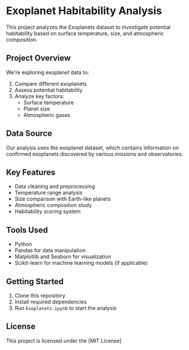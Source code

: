 # Exoplanet Habitability Analysis

This project analyzes the Exoplanets dataset to investigate potential habitability based on surface temperature, size, and atmospheric composition.

## Project Overview

We're exploring exoplanet data to:
1. Compare different exoplanets
2. Assess potential habitability
3. Analyze key factors:
   - Surface temperature
   - Planet size
   - Atmospheric gases

## Data Source

Our analysis uses the exoplanet dataset, which contains information on confirmed exoplanets discovered by various missions and observatories.

## Key Features

- Data cleaning and preprocessing
- Temperature range analysis
- Size comparison with Earth-like planets
- Atmospheric composition study
- Habitability scoring system

## Tools Used

- Python
- Pandas for data manipulation
- Matplotlib and Seaborn for visualization
- Scikit-learn for machine learning models (if applicable)

## Getting Started

1. Clone this repository
2. Install required dependencies
3. Run `Exoplanets.ipynb` to start the analysis

## License

This project is licensed under the [MIT License]
